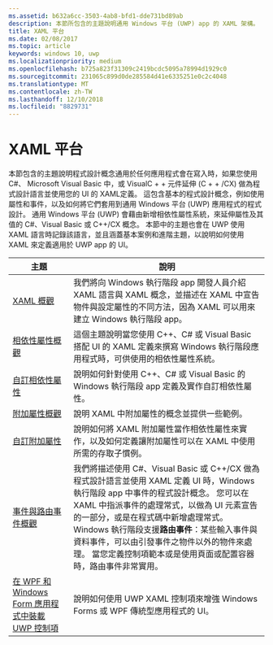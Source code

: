 ```yaml
---
ms.assetid: b632a6cc-3503-4ab8-bfd1-dde731bd89ab
description: 本節所包含的主題說明通用 Windows 平台 (UWP) app 的 XAML 架構。
title: XAML 平台
ms.date: 02/08/2017
ms.topic: article
keywords: windows 10, uwp
ms.localizationpriority: medium
ms.openlocfilehash: b725a823f31309c2419bcdc5095a78994d1929c0
ms.sourcegitcommit: 231065c899d0de285584d41e6335251e0c2c4048
ms.translationtype: MT
ms.contentlocale: zh-TW
ms.lasthandoff: 12/10/2018
ms.locfileid: "8829731"
---
```

# <a name="xaml-platform"></a>XAML 平台


本節包含的主題說明程式設計概念通用於任何應用程式會在寫入時，如果您使用 C#、 Microsoft Visual Basic 中，或 VisualC + + 元件延伸 (C + + /CX) 做為程式設計語言並使用您的 UI 的 XAML定義。 這包含基本的程式設計概念，例如使用屬性和事件，以及如何將它們套用到通用 Windows 平台 (UWP) 應用程式的程式設計。 通用 Windows 平台 (UWP) 會藉由新增相依性屬性系統，來延伸屬性及其值的 C#、Visual Basic 或 C++/CX 概念。 本節中的主題也會在 UWP 使用 XAML 語言時記錄該語言，並且涵蓋基本案例和進階主題，以說明如何使用 XAML 來定義適用於 UWP app 的 UI。

| 主題 | 說明 |
|-------|-------------|
| [XAML 概觀](xaml-overview.md) | 我們將向 Windows 執行階段 app 開發人員介紹 XAML 語言與 XAML 概念，並描述在 XAML 中宣告物件與設定屬性的不同方法，因為 XAML 可以用來建立 Windows 執行階段 app。 |
| [相依性屬性概觀](dependency-properties-overview.md) | 這個主題說明當您使用 C++、C# 或 Visual Basic 搭配 UI 的 XAML 定義來撰寫 Windows 執行階段應用程式時，可供使用的相依性屬性系統。 |
| [自訂相依性屬性](custom-dependency-properties.md) | 說明如何針對使用 C++、C# 或 Visual Basic 的 Windows 執行階段 app 定義及實作自訂相依性屬性。 |
| [附加屬性概觀](attached-properties-overview.md) | 說明 XAML 中附加屬性的概念並提供一些範例。 |
| [自訂附加屬性](custom-attached-properties.md) | 說明如何將 XAML 附加屬性當作相依性屬性來實作，以及如何定義讓附加屬性可以在 XAML 中使用所需的存取子慣例。 |
| [事件與路由事件概觀](events-and-routed-events-overview.md) | 我們將描述使用 C#、Visual Basic 或 C++/CX 做為程式設計語言並使用 XAML 定義 UI 時，Windows 執行階段 app 中事件的程式設計概念。 您可以在 XAML 中指派事件的處理常式，以做為 UI 元素宣告的一部分，或是在程式碼中新增處理常式。 Windows 執行階段支援**路由事件**：某些輸入事件與資料事件，可以由引發事件之物件以外的物件來處理。 當您定義控制項範本或是使用頁面或配置容器時，路由事件非常實用。 |
|[在 WPF 和 Windows Form 應用程式中裝載 UWP 控制項](xaml-host-controls.md)| 說明如何使用 UWP XAML 控制項來增強 Windows Forms 或 WPF 傳統型應用程式的 UI。|
